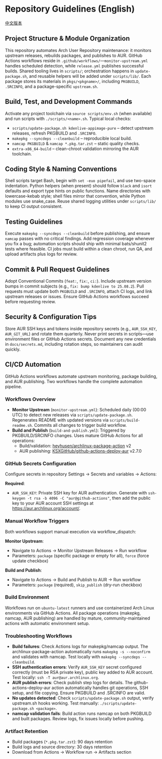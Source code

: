 # Repository Guidelines (English)

[中文版本](guidelines.zh.md)

## Project Structure & Module Organization
This repository automates Arch User Repository maintenance: it monitors upstream releases, rebuilds packages, and publishes to AUR. GitHub Actions workflows reside in `.github/workflows/`—`monitor-upstream.yml` handles scheduled detection, while `release.yml` publishes successful builds. Shared tooling lives in `scripts/`; orchestration happens in `update-package.sh`, and reusable helpers will be added under `scripts/lib/`. Each package stores its materials in `pkgs/<pkgname>/`, including `PKGBUILD`, `.SRCINFO`, and a package-specific `upstream.sh`.

## Build, Test, and Development Commands
Activate any project toolchain via `source scripts/env.sh` (when available) and run scripts with `./scripts/<name>.sh`. Typical local checks:
- `scripts/update-package.sh kdenlive-appimage-pure` – detect upstream releases, refresh PKGBUILD and `.SRCINFO`.
- `makepkg --syncdeps --cleanbuild` – reproducible local build.
- `namcap PKGBUILD` & `namcap *.pkg.tar.zst` – static quality checks.
- `extra-x86_64-build` – clean-chroot validation mirroring the AUR toolchain.

## Coding Style & Naming Conventions
Shell scripts target Bash, begin with `set -euo pipefail`, and use two-space indentation. Python helpers (when present) should follow `black` and `isort` defaults and export type hints on public functions. Name directories with lowercase-kebab style; shell files mirror that convention, while Python modules use snake_case. Reuse shared logging utilities under `scripts/lib/` to keep CI output consistent.

## Testing Guidelines
Execute `makepkg --syncdeps --cleanbuild` before publishing, and ensure `namcap` passes with no critical findings. Add regression coverage whenever you fix a bug; automation scripts should ship with minimal bats/shunit2 tests where feasible. CI jobs must build within a clean chroot, run QA, and upload artifacts plus logs for review.

## Commit & Pull Request Guidelines
Adopt Conventional Commits (`feat:`, `fix:`, `ci:`). Include upstream version bumps in commit subjects (e.g., `fix: bump kdenlive to 25.08.2`). Pull requests must update both `PKGBUILD` and `.SRCINFO`, attach CI logs, and link upstream releases or issues. Ensure GitHub Actions workflows succeed before requesting review.

## Security & Configuration Tips
Store AUR SSH keys and tokens inside repository secrets (e.g., `AUR_SSH_KEY`, `AUR_GIT_URL`) and rotate them quarterly. Never print secrets in scripts—use environment files or GitHub Actions secrets. Document any new credentials in `docs/secrets.md`, including rotation steps, so maintainers can audit quickly.

## CI/CD Automation
GitHub Actions workflows automate upstream monitoring, package building, and AUR publishing. Two workflows handle the complete automation pipeline.

### Workflows Overview
- **Monitor Upstream** (`monitor-upstream.yml`): Scheduled daily (00:00 UTC) to detect new releases via `scripts/update-package.sh`. Regenerates README with updated versions via `scripts/build-readme.sh`. Commits all changes to trigger build workflow.
- **Build and Publish** (`build-and-publish.yml`): Triggered by PKGBUILD/SRCINFO changes. Uses mature GitHub Actions for all operations:
  - Build/validation: [heyhusen/archlinux-package-action](https://github.com/heyhusen/archlinux-package-action) v2
  - AUR publishing: [KSXGitHub/github-actions-deploy-aur](https://github.com/KSXGitHub/github-actions-deploy-aur) v2.7.0

### GitHub Secrets Configuration
Configure secrets in repository Settings → Secrets and variables → Actions:

**Required**:
- `AUR_SSH_KEY`: Private SSH key for AUR authentication. Generate with `ssh-keygen -t rsa -b 4096 -C "aur@github-actions"`, then add the public key to your AUR account SSH settings at https://aur.archlinux.org/account/.

### Manual Workflow Triggers
Both workflows support manual execution via workflow_dispatch:

**Monitor Upstream**:
- Navigate to Actions → Monitor Upstream Releases → Run workflow
- Parameters: `package` (specific package or empty for all), `force` (force update checkbox)

**Build and Publish**:
- Navigate to Actions → Build and Publish to AUR → Run workflow
- Parameters: `package` (required), `skip_publish` (dry-run checkbox)

### Build Environment
Workflows run on `ubuntu-latest` runners and use containerized Arch Linux environments via GitHub Actions. All package operations (makepkg, namcap, AUR publishing) are handled by mature, community-maintained actions with automatic environment setup.

### Troubleshooting Workflows
- **Build failures**: Check Actions logs for makepkg/namcap output. The archlinux-package-action automatically runs `makepkg -s --noconfirm` and validates with namcap. Test locally with `makepkg --syncdeps --cleanbuild`.
- **SSH authentication errors**: Verify `AUR_SSH_KEY` secret configured correctly (must be RSA private key), public key added to AUR account. Test locally: `ssh -T aur@aur.archlinux.org`.
- **AUR publish errors**: Check publish step logs for details. The github-actions-deploy-aur action automatically handles git operations, SSH setup, and file copying. Ensure PKGBUILD and .SRCINFO are valid.
- **No updates detected**: Check `scripts/update-package.sh` output, verify upstream.sh hooks working. Test manually: `./scripts/update-package.sh <package>`.
- **namcap validation fails**: Build action runs namcap on both PKGBUILD and built packages. Review logs, fix issues locally before pushing.

### Artifact Retention
- Build packages (`*.pkg.tar.zst`): 90 days retention
- Build logs and source directory: 30 days retention
- Download from Actions → Workflow run → Artifacts section
